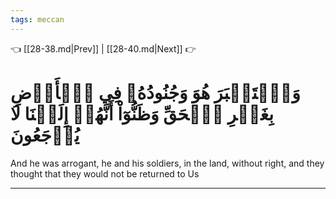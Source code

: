 ```yaml
---
tags: meccan
---
```


👈 [[28-38.md|Prev]] | [[28-40.md|Next]] 👉

# وَٱسۡتَكۡبَرَ هُوَ وَجُنُودُهُۥ فِي ٱلۡأَرۡضِ بِغَيۡرِ ٱلۡحَقِّ وَظَنُّوٓاْ أَنَّهُمۡ إِلَيۡنَا لَا يُرۡجَعُونَ

And he was arrogant, he and his soldiers, in the land, without right, and they thought that they would not be returned to Us

---

